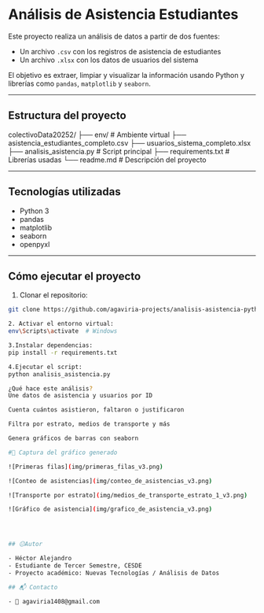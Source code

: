 # Análisis de Asistencia Estudiantes
Este proyecto realiza un análisis de datos a partir de dos fuentes:
- Un archivo `.csv` con los registros de asistencia de estudiantes
- Un archivo `.xlsx` con los datos de usuarios del sistema

El objetivo es extraer, limpiar y visualizar la información usando Python y librerías como `pandas`, `matplotlib` y `seaborn`.

---

## Estructura del proyecto
colectivoData20252/ ├── env/ # Ambiente virtual ├── asistencia_estudiantes_completo.csv ├── usuarios_sistema_completo.xlsx ├── analisis_asistencia.py # Script principal ├── requirements.txt # Librerías usadas └── readme.md # Descripción del proyecto

---

## Tecnologías utilizadas

- Python 3
- pandas
- matplotlib
- seaborn
- openpyxl

---

## Cómo ejecutar el proyecto

1. Clonar el repositorio:
```bash
git clone https://github.com/agaviria-projects/analisis-asistencia-python.git

2. Activar el entorno virtual:
env\Scripts\activate  # Windows

3.Instalar dependencias:
pip install -r requirements.txt

4.Ejecutar el script:
python analisis_asistencia.py

¿Qué hace este análisis?
Une datos de asistencia y usuarios por ID

Cuenta cuántos asistieron, faltaron o justificaron

Filtra por estrato, medios de transporte y más

Genera gráficos de barras con seaborn

#📸 Captura del gráfico generado

![Primeras filas](img/primeras_filas_v3.png)

![Conteo de asistencias](img/conteo_de_asistencias_v3.png)

![Transporte por estrato](img/medios_de_transporte_estrato_1_v3.png)

![Gráfico de asistencia](img/grafico_de_asistencia_v3.png)




## 😐Autor

- Héctor Alejandro  
- Estudiante de Tercer Semestre, CESDE  
- Proyecto académico: Nuevas Tecnologías / Análisis de Datos

## 📬 Contacto

- 📧 agaviria1408@gmail.com

